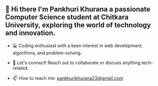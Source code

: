 ## 👋 Hi there I'm Pankhuri Khurana a passionate Computer Science student at Chitkara University, exploring the world of technology and innovation.

- 💻 Coding enthusiast with a keen interest in web development, algorithms, and problem-solving.
  
- 🤝 Let's connect! Reach out to collaborate or discuss anything tech-related.

- 📫 How to reach me: pankhurikhurana23@gmail.com
<!--
**pankh23/pankh23** is a ✨ _special_ ✨ repository because its `README.md` (this file) appears on your GitHub profile.

Here are some ideas to get you started:

- 🔭 I’m currently working on ...
- 🌱 I’m currently learning ...
- 👯 I’m looking to collaborate on ...
- 🤔 I’m looking for help with ...
- 💬 Ask me about ...
- 📫 How to reach me: ...
- 😄 Pronouns: ...
- ⚡ Fun fact: ...
-->
